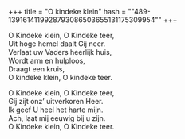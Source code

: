 +++
title = "O kindeke klein"
hash = "\"489-1391614119928793086503655131175309954\""
+++

O Kindeke klein, O Kindeke teer,  
Uit hoge hemel daalt Gij neer.  
Verlaat uw Vaders heerlijk huis,  
Wordt arm en hulploos,  
Draagt een kruis,  
O kindeke klein, O kindeke teer.

O Kindeke klein, O Kindeke teer,  
Gij zijt onz’ uitverkoren Heer.  
Ik geef U heel het harte mijn.  
Ach, laat mij eeuwig bij u zijn.  
O Kindeke klein, O Kindeke teer.